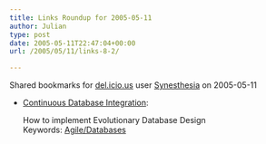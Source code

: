 ```yaml
---
title: Links Roundup for 2005-05-11
author: Julian
type: post
date: 2005-05-11T22:47:04+00:00
url: /2005/05/11/links-8-2/

---
```

Shared bookmarks for [del.icio.us][1] user  [Synesthesia][2] on 2005-05-11

  * [Continuous Database Integration][3]:
  
    How to implement Evolutionary Database Design   
    Keywords: [Agile/Databases][4]

 [1]: https://del.icio.us/
 [2]: https://del.icio.us/synesthesia
 [3]: https://www.dotnetjunkies.com/WebLog/piquet/articles/31254.aspx "https://www.dotnetjunkies.com/WebLog/piquet/articles/31254.aspx"
 [4]: https://del.icio.us/synesthesia/Agile/Databases